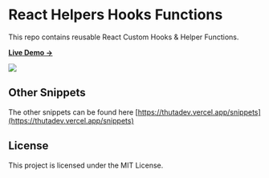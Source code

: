 # React Helpers Hooks Functions

This repo contains reusable React Custom Hooks & Helper Functions.

[**Live Demo →**](https://helpers-hooks.vercel.app/)

[![](.github/helper-hook.png)](https://helpers-hooks.vercel.app/)

## Other Snippets

The other snippets can be found here [https://thutadev.vercel.app/snippets](https://thutadev.vercel.app/snippets)

## License

This project is licensed under the MIT License.
